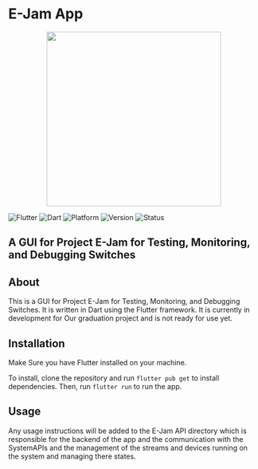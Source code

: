 # E-Jam App

<p align="center" ><img height="350" src="./assets/Icon-logo.ico"/> </p>

![Flutter](https://img.shields.io/badge/Flutter-Latest-blue)
![Dart](https://img.shields.io/badge/dart-Latest-blue)
![Platform](https://img.shields.io/badge/platform-Android%20%7C%20iOS%20%7C%20Web%20%7C%20Linux%20%7C%20Windows%20%7C%20MacOS-greenlight)
![Version](https://img.shields.io/badge/version-1.0.0+4-Green)
![Status](https://img.shields.io/badge/status-Testing-orange)

## A GUI for Project E-Jam for Testing, Monitoring, and Debugging Switches

## About

This is a GUI for Project E-Jam for Testing, Monitoring, and Debugging Switches. It is written in Dart using the Flutter framework. It is currently in development for Our graduation project and is not ready for use yet.

## Installation

Make Sure you have Flutter installed on your machine.

To install, clone the repository and run `flutter pub get` to install dependencies. Then, run `flutter run` to run the app.

## Usage

Any usage instructions will be added to the E-Jam API directory which is responsible for the backend of the app and the communication with the SystemAPIs and the management of the streams and devices running on the system and managing there states.
